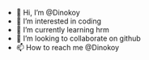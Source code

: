 - 👋 Hi, I’m @Dinokoy
- 👀 I’m interested in coding
- 🌱 I’m currently learning hrm
- 💞️ I’m looking to collaborate on github
- 📫 How to reach me @Dinokoy

<!---
Dinokoy/Dinokoy is a ✨ special ✨ repository because its `README.md` (this file) appears on your GitHub profile.
You can click the Preview link to take a look at your changes.
--->
